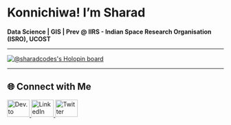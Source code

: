 # **Konnichiwa! I’m Sharad**
**Data Science | GIS | Prev @ IIRS - Indian Space Research Organisation (ISRO), UCOST**  

---

[![@sharadcodes's Holopin board](https://holopin.me/sharadcodes)](https://holopin.io/@sharadcodes)  

---

## 🌐 Connect with Me  
<p align="left">
  <a href="https://dev.to/sharadcodes" target="_blank">
    <img src="https://raw.githubusercontent.com/maurodesouza/profile-readme-generator/master/src/assets/icons/social/devto/default.svg" width="52" height="40" alt="Dev.to" />
  </a>
  <a href="https://www.linkedin.com/in/srsmaurya" target="_blank">
    <img src="https://raw.githubusercontent.com/maurodesouza/profile-readme-generator/master/src/assets/icons/social/linkedin/default.svg" width="52" height="40" alt="LinkedIn" />
  </a>
  <a href="https://twitter.com/iamsharadraj" target="_blank">
    <img src="https://raw.githubusercontent.com/maurodesouza/profile-readme-generator/master/src/assets/icons/social/twitter/default.svg" width="52" height="40" alt="Twitter" />
  </a>
</p>
